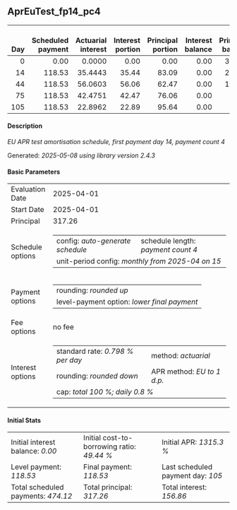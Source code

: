 <h2>AprEuTest_fp14_pc4</h2>
<table>
    <thead style="vertical-align: bottom;">
        <th style="text-align: right;">Day</th>
        <th style="text-align: right;">Scheduled payment</th>
        <th style="text-align: right;">Actuarial interest</th>
        <th style="text-align: right;">Interest portion</th>
        <th style="text-align: right;">Principal portion</th>
        <th style="text-align: right;">Interest balance</th>
        <th style="text-align: right;">Principal balance</th>
        <th style="text-align: right;">Total actuarial interest</th>
        <th style="text-align: right;">Total interest</th>
        <th style="text-align: right;">Total principal</th>
    </thead>
    <tr style="text-align: right;">
        <td class="ci00">0</td>
        <td class="ci01" style="white-space: nowrap;">0.00</td>
        <td class="ci02">0.0000</td>
        <td class="ci03">0.00</td>
        <td class="ci04">0.00</td>
        <td class="ci05">0.00</td>
        <td class="ci06">317.26</td>
        <td class="ci07">0.0000</td>
        <td class="ci08">0.00</td>
        <td class="ci09">0.00</td>
    </tr>
    <tr style="text-align: right;">
        <td class="ci00">14</td>
        <td class="ci01" style="white-space: nowrap;">118.53</td>
        <td class="ci02">35.4443</td>
        <td class="ci03">35.44</td>
        <td class="ci04">83.09</td>
        <td class="ci05">0.00</td>
        <td class="ci06">234.17</td>
        <td class="ci07">35.4443</td>
        <td class="ci08">35.44</td>
        <td class="ci09">83.09</td>
    </tr>
    <tr style="text-align: right;">
        <td class="ci00">44</td>
        <td class="ci01" style="white-space: nowrap;">118.53</td>
        <td class="ci02">56.0603</td>
        <td class="ci03">56.06</td>
        <td class="ci04">62.47</td>
        <td class="ci05">0.00</td>
        <td class="ci06">171.70</td>
        <td class="ci07">91.5046</td>
        <td class="ci08">91.50</td>
        <td class="ci09">145.56</td>
    </tr>
    <tr style="text-align: right;">
        <td class="ci00">75</td>
        <td class="ci01" style="white-space: nowrap;">118.53</td>
        <td class="ci02">42.4751</td>
        <td class="ci03">42.47</td>
        <td class="ci04">76.06</td>
        <td class="ci05">0.00</td>
        <td class="ci06">95.64</td>
        <td class="ci07">133.9797</td>
        <td class="ci08">133.97</td>
        <td class="ci09">221.62</td>
    </tr>
    <tr style="text-align: right;">
        <td class="ci00">105</td>
        <td class="ci01" style="white-space: nowrap;">118.53</td>
        <td class="ci02">22.8962</td>
        <td class="ci03">22.89</td>
        <td class="ci04">95.64</td>
        <td class="ci05">0.00</td>
        <td class="ci06">0.00</td>
        <td class="ci07">156.8759</td>
        <td class="ci08">156.86</td>
        <td class="ci09">317.26</td>
    </tr>
</table>
<h4>Description</h4>
<p><i>EU APR test amortisation schedule, first payment day 14, payment count 4</i></p>
<p>Generated: <i>2025-05-08 using library version 2.4.3</i></p>
<h4>Basic Parameters</h4>
<table>
    <tr>
        <td>Evaluation Date</td>
        <td>2025-04-01</td>
    </tr>
    <tr>
        <td>Start Date</td>
        <td>2025-04-01</td>
    </tr>
    <tr>
        <td>Principal</td>
        <td>317.26</td>
    </tr>
    <tr>
        <td>Schedule options</td>
        <td>
            <table>
                <tr>
                    <td>config: <i>auto-generate schedule</i></td>
                    <td>schedule length: <i><i>payment count</i> 4</i></td>
                </tr>
                <tr>
                    <td colspan="2" style="white-space: nowrap;">unit-period config: <i>monthly from 2025-04 on 15</i></td>
                </tr>
            </table>
        </td>
    </tr>
    <tr>
        <td>Payment options</td>
        <td>
            <table>
                <tr>
                    <td>rounding: <i>rounded up</i></td>
                </tr>
                <tr>
                    <td>level-payment option: <i>lower&nbsp;final&nbsp;payment</i></td>
                </tr>
            </table>
        </td>
    </tr>
    <tr>
        <td>Fee options</td>
        <td>no fee
        </td>
    </tr>
    <tr>
        <td>Interest options</td>
        <td>
            <table>
                <tr>
                    <td>standard rate: <i>0.798 % per day</i></td>
                    <td>method: <i>actuarial</i></td>
                </tr>
                <tr>
                    <td>rounding: <i>rounded down</i></td>
                    <td>APR method: <i>EU to 1 d.p.</i></td>
                </tr>
                <tr>
                    <td colspan="2">cap: <i>total 100 %; daily 0.8 %</td>
                </tr>
            </table>
        </td>
    </tr>
</table>
<h4>Initial Stats</h4>
<table>
    <tr>
        <td>Initial interest balance: <i>0.00</i></td>
        <td>Initial cost-to-borrowing ratio: <i>49.44 %</i></td>
        <td>Initial APR: <i>1315.3 %</i></td>
    </tr>
    <tr>
        <td>Level payment: <i>118.53</i></td>
        <td>Final payment: <i>118.53</i></td>
        <td>Last scheduled payment day: <i>105</i></td>
    </tr>
    <tr>
        <td>Total scheduled payments: <i>474.12</i></td>
        <td>Total principal: <i>317.26</i></td>
        <td>Total interest: <i>156.86</i></td>
    </tr>
</table>